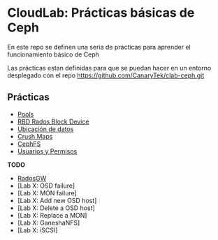 # CloudLab: Prácticas básicas de Ceph

En este repo se definen una seria de prácticas para aprender el funcionamiento básico de Ceph

Las prácticas estan definidas para que se puedan hacer en un entorno desplegado con el repo https://github.com/CanaryTek/clab-ceph.git

## Prácticas

  * [Pools](Pools.md)
  * [RBD Rados Block Device](RBD_Rados_Block_Device.md)
  * [Ubicación de datos](Ubicacion_de_datos.md)
  * [Crush Maps](Crush_Maps.md)
  * [CephFS](CephFS.md)
  * [Usuarios y Permisos](Usuarios_y_Permisos.md)

**TODO**

  * [RadosGW](RadosGW.md)
  * [Lab X: OSD failure]
  * [Lab X: MON failure]
  * [Lab X: Add new OSD host]
  * [Lab X: Delete a OSD host]
  * [Lab X: Replace a MON]
  * [Lab X: GaneshaNFS]
  * [Lab X: iSCSI]

